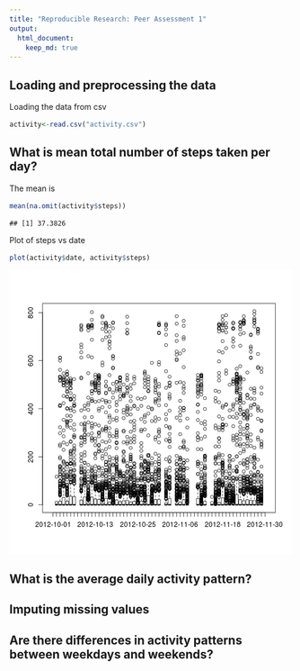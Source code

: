 ```yaml
---
title: "Reproducible Research: Peer Assessment 1"
output: 
  html_document:
    keep_md: true
---
```



## Loading and preprocessing the data
Loading the data from csv

```r
activity<-read.csv("activity.csv")
```

## What is mean total number of steps taken per day?
The mean is

```r
mean(na.omit(activity$steps))
```

```
## [1] 37.3826
```
Plot of steps vs date

```r
plot(activity$date, activity$steps)
```

![plot of chunk unnamed-chunk-3](figure/unnamed-chunk-3-1.png) 

## What is the average daily activity pattern?



## Imputing missing values



## Are there differences in activity patterns between weekdays and weekends?
